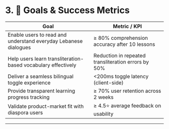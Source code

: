 # 3. 🎯 Goals & Success Metrics

| **Goal** | **Metric / KPI** |
|-----------|------------------|
| Enable users to read and understand everyday Lebanese dialogues | ≥ 80% comprehension accuracy after 10 lessons |
| Help users learn transliteration-based vocabulary effectively | Reduction in repeated transliteration errors by 50% |
| Deliver a seamless bilingual toggle experience | <200ms toggle latency (client-side) |
| Provide transparent learning progress tracking | ≥ 70% user retention across 2 weeks |
| Validate product-market fit with diaspora users | ≥ 4.5⭐ average feedback on usability |

---
